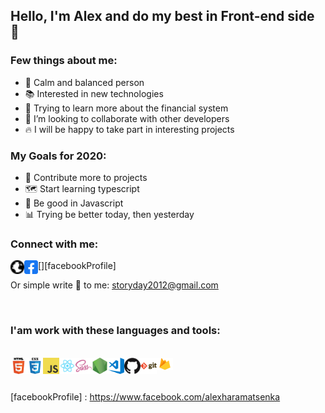 ## Hello, I'm Alex and do my best in Front-end side   👋

### Few things about me: 

- 👨 Calm and balanced person   
- 📚 Interested in new technologies 
- 💸 Trying to learn more about the financial system
- 👯 I’m looking to collaborate with other developers
- 🔥 I will be happy to take part in interesting projects


### My Goals for 2020:

- 🥅  Contribute more to  projects
- 🗺️  Start learning typescript
- 🌱  Be good in Javascript
- 📊  Trying be better today, then yesterday
 

### Connect with me:

[<img align="left" alt="" width="22px" src="https://raw.githubusercontent.com/iconic/open-iconic/master/svg/globe.svg" />][githubProfile]

[<img align="left" alt="" width="22px" src="https://raw.githubusercontent.com/edent/SuperTinyIcons/master/images/svg/facebook.svg" />][facebookProfile]

Or simple write 📧 to me:  storyday2012@gmail.com

<br />

### I'am work with these languages and tools:
<br />


<img align="left" alt="HTML5" width="26px" src="https://raw.githubusercontent.com/github/explore/80688e429a7d4ef2fca1e82350fe8e3517d3494d/topics/html/html.png" />
<img align="left" alt="CSS3" width="26px" src="https://raw.githubusercontent.com/github/explore/80688e429a7d4ef2fca1e82350fe8e3517d3494d/topics/css/css.png" />
<img align="left" alt="JavaScript" width="26px" src="https://raw.githubusercontent.com/github/explore/80688e429a7d4ef2fca1e82350fe8e3517d3494d/topics/javascript/javascript.png" />
<img align="left" alt="React" width="26px" src="https://raw.githubusercontent.com/github/explore/80688e429a7d4ef2fca1e82350fe8e3517d3494d/topics/react/react.png" />
<img align="left" alt="Sass" width="26px" src="https://raw.githubusercontent.com/github/explore/80688e429a7d4ef2fca1e82350fe8e3517d3494d/topics/sass/sass.png" />
<img align="left" alt="Node.js" width="26px" src="https://raw.githubusercontent.com/github/explore/80688e429a7d4ef2fca1e82350fe8e3517d3494d/topics/nodejs/nodejs.png" />
<img align="left" alt="Visual Studio Code" width="26px" src="https://raw.githubusercontent.com/github/explore/80688e429a7d4ef2fca1e82350fe8e3517d3494d/topics/visual-studio-code/visual-studio-code.png" />
<img align="left" alt="GitHub" width="26px" src="https://raw.githubusercontent.com/github/explore/78df643247d429f6cc873026c0622819ad797942/topics/github/github.png" />
<img align="left" alt="Git" width="26px" src="https://raw.githubusercontent.com/github/explore/80688e429a7d4ef2fca1e82350fe8e3517d3494d/topics/git/git.png" />
<img height="20" width="26px" src="https://raw.githubusercontent.com/github/explore/80688e429a7d4ef2fca1e82350fe8e3517d3494d/topics/firebase/firebase.png">

<br />
<br />

[githubProfile]: https://github.com/alexkobrin
[facebookProfile] : https://www.facebook.com/alexharamatsenka



